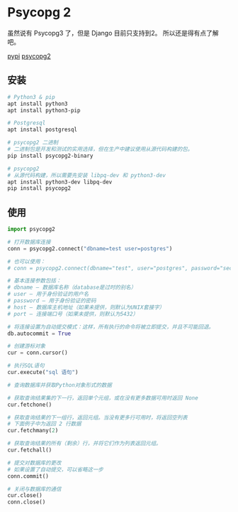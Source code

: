 # Psycopg 2

虽然说有 Psycopg3 了，但是 Django 目前只支持到2。
所以还是得有点了解吧。

[pypi](https://pypi.org/project/psycopg2/)
[psycopg2](https://www.psycopg.org/docs/)

## 安装

```sh
# Python3 & pip
apt install python3
apt install python3-pip

# Postgresql
apt install postgresql

# psycopg2 二进制
# 二进制包是开发和测试的实用选择，但在生产中建议使用从源代码构建的包。
pip install psycopg2-binary

# psycopg2
# 从源代码构建，所以需要先安装 libpq-dev 和 python3-dev
apt install python3-dev libpq-dev
pip install psycopg2
```

## 使用

```python
import psycopg2

# 打开数据库连接
conn = psycopg2.connect("dbname=test user=postgres")

# 也可以使用：
# conn = psycopg2.connect(dbname="test", user="postgres", password="secret")

# 基本连接参数包括：
# dbname – 数据库名称（database是过时的别名）
# user – 用于身份验证的用户名
# password – 用于身份验证的密码
# host – 数据库主机地址（如果未提供，则默认为UNIX套接字）
# port – 连接端口号（如果未提供，则默认为5432）

# 将连接设置为自动提交模式：这样，所有执行的命令将被立即提交，并且不可能回退。
db.autocommit = True

# 创建游标对象
cur = conn.cursor()

# 执行SQL语句
cur.execute("sql 语句")

# 查询数据库并获取Python对象形式的数据

# 获取查询结果集的下一行，返回单个元组，或在没有更多数据可用时返回 None
cur.fetchone()

# 获取查询结果的下一组行，返回元组。当没有更多行可用时，将返回空列表
# 下面例子中为返回 2 行数据
cur.fetchmany(2)

# 获取查询结果的所有（剩余）行，并将它们作为列表返回元组。
cur.fetchall()

# 提交对数据库的更改
# 如果设置了自动提交，可以省略这一步
conn.commit()

# 关闭与数据库的通信
cur.close()
conn.close()
```
